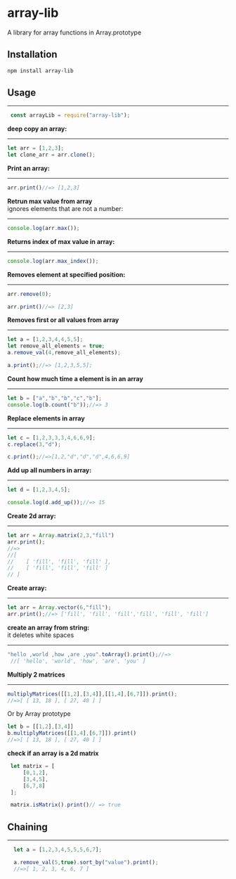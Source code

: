 # array-lib

A library for array functions in Array.prototype

## Installation
```sh
npm install array-lib
```

## Usage 
****
```js
 const arrayLib = require("array-lib");
 ```
 **deep copy an array:**
 ****
 ```js
 let arr = [1,2,3];
 let clone_arr = arr.clone();
```
 **Print an array:**
 ****
 ```js
 arr.print()//=> [1,2,3]
```
 **Retrun max value from array**<br /> 
  ignores elements that are not a number:
  ****
 ```js
 console.log(arr.max());
 ```

 **Returns index of max value in array:**
 ****
 ```js
 console.log(arr.max_index());
```
**Removes element at specified position:**
****
```js
arr.remove(0);

arr.print()//=> [2,3]
```

**Removes first or all values from array**
****
```js
let a = [1,2,3,4,4,5,5];
let remove_all_elements = true;
a.remove_val(4,remove_all_elements);

a.print();//=> [1,2,3,5,5];
```

**Count how much time a element is in an array**
****
```js
let b = ["a","b","b","c","b"];
console.log(b.count("b"));//=> 3
```
**Replace elements in array**
****
```js
let c = [1,2,3,3,3,4,6,6,9];
c.replace(3,"d");

c.print();//=>[1,2,"d","d","d",4,6,6,9]
```
**Add up all numbers in array:**
****
```js
let d = [1,2,3,4,5];

console.log(d.add_up());//=> 15
```
**Create 2d array:**
****
```js
let arr = Array.matrix(2,3,"fill")
arr.print();
//=>
//[ 
//    [ 'fill', 'fill', 'fill' ],
//    [ 'fill', 'fill', 'fill' ]
// ]
```

**Create array:**
****
```js
let arr = Array.vector(6,"fill");
arr.print();//=> ['fill', 'fill', 'fill','fill', 'fill', 'fill']
```

**create an array from string:**<br />
it deletes white spaces
****
```js
"hello ,world ,how ,are ,you".toArray().print();//=>
 //[ 'hello', 'world', 'how', 'are', 'you' ]
```
**Multiply 2 matrices**
 ****
```js 
multiplyMatrices([[1,2],[3,4]],[[1,4],[6,7]]).print();
//=>[ [ 13, 18 ], [ 27, 40 ] ]
```
Or by Array prototype
```js
let b = [[1,2],[3,4]]
b.multiplyMatrices([[1,4],[6,7]]).print()
//=>[ [ 13, 18 ], [ 27, 40 ] ]
```
**check if an array is a 2d matrix**
```js
 let matrix = [
     [0,1,2],
     [3,4,5],
     [6,7,8]
 ];

 matrix.isMatrix().print()// => true
```

## Chaining
****
```js
  let a = [1,2,3,4,5,5,5,6,7];

  a.remove_val(5,true).sort_by("value").print(); 
  //=>[ 1, 2, 3, 4, 6, 7 ]
```
